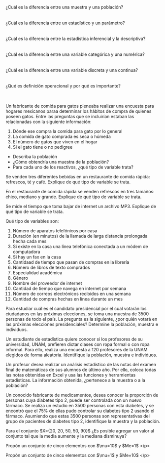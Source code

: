 ¿Cuál es la diferencia entre una muestra y una población?<br><br><br>
¿Cuál es la diferencia entre un estadístico y un parámetro?<br><br><br>
¿Cuál es la diferencia entre la estadística inferencial y la descriptiva?<br><br><br>
¿Cuál es la diferencia entre una variable categórica y una numérica?<br><br><br>
¿Cuál es la diferencia entre una variable discreta y una continua?<br><br><br>
¿Qué es definición operacional y por qué es importante?<br><br><br>

Un fabricante de comida para gatos pleneaba realizar una encuesta para hogares mexicanos paraa determinar los hábitos de compra de quienes poseen gatos. Entre las preguntas que se incluirían estaban las relacionadas  con la siguiente información:
<ol>
  <li>Dónde ese compra la comida para gato por lo general</li>
  <li>La comida de gato comprada es seca o húmeda</li>
  <li>El número de gatos que viven en el hogar</li>
  <li>Si el gato tiene o no pedigree</li>
</ol>
<ul>
  <li>Describa la población</li>
  <li>¿Cómo obtendría una muestra de la población?</li>
  <li>Para cada uno de los reactivos, ¿qué tipo de variable trata?</li>
  </ul>
  
<p> Se venden tres diferentes bebidas en un restaurante de comida rápida: refrescos, té y café. Explique de qué tipo de variable se trata.</p>

<p>En el restaurante de comida rápida se venden refrescos en tres tamaños: chico, mediano y grande. Explique de qué tipo de variable se trata.</p>

<p>Se mide el tiempo que toma bajar de internet un archivo MP3. Explique de qué tipo de variable se trata. </p>

Qué tipo de variables son:
<ol>
  <li>Número de aparatos telefónicos por casa</li>
  <li>Duración (en minutos) de la llamada de larga distancia prolongada hecha cada mes</li>
  <li>Si existe en la casa una línea telefónica conectada a un módem de computadora</li>
  <li>Si hay un fax en la casa</li>
  <li>Cantidaad de tiempo que pasan de compras en la librería</li>
  <li>Número de libros de texto comprados</li>
  <li>Especialidad académica</li>
  <li>Género</li>
  <li>Nombre del proveedor de internet</li>
  <li>Cantidad de tiempo que navega en internet por semana</li>
  <li>Número de correos electrónicos recibidos en una semana</li>
  <li>Cantidad de compras hechas en línea durante un mes</li>
  </ol>
  <p>Para estudiar cuál es el candidato presidencial por el cual votarán los ciudadanos en las próximas elecciones, se toma una muestra de 3500 personas de todo el país. La pregunta es la siguiente, ¿por quién votará en las próximas elecciones presidenciales? Determine la población, muestra e individuos.</p>
  
  <p>Un estudiante de estadística quiere conocer si los profesores de su universidad, UNAM, prefieren dictar clases con ropa formal o con ropa informal. Para ello, realiza una encuesta a 120 profesores de la UNAM elegidos de forma aleatoria. Identifique la población, muestra e individuos.</p>

<p>Un profesor desea realizar un análisis estadístico de las notas del examen final de matemáticas de sus alumnos de último año. Por ello, coloca todas las notas obtenidas en Excel y usa las funciones y herramientas estadísticas. La información obtenida, ¿pertenece a la muestra o a la población?</p>

<p>Un conocido fabricante de medicamentos, desea conocer la proporción de personas cuya diabetes tipo 2, puede ser controlada con un nuevo fármaco. Se realiza un estudio en 3500 personas con esta diabetes, y se encontró que el 75% de ellas pudo controlar su diabetes tipo 2 usando el fármaco. Asumiendo que estas 3500 personas son representativas del grupo de pacientes de diabetes tipo 2, identifique la muestra y la población.</p>

<p> Para el conjunto $X={20, 20, 50, 50, 90}$ ¿Es posible agregar un valor al conjunto tal que la media aumente y la mediana disminuya? </p>
<p> Propón un conjunto de cinco elementos con $\mu=10$ y $Me=1$ <\p>
<p> Propón un conjunto de cinco elementos con $\mu=1$ y $Me=10$ <\p>
